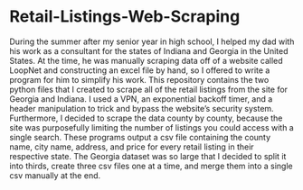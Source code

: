 # Retail-Listings-Web-Scraping
During the summer after my senior year in high school, I helped my dad with his work as a consultant for the states of Indiana and Georgia in the United States. At the time, he was manually scraping data off of a website called LoopNet and constructing an excel file by hand, so I offered to write a program for him to simplify his work. This repository contains the two python files that I created to scrape all of the retail listings from the site for Georgia and Indiana. I used a VPN, an exponential backoff timer, and a header manipulation to trick and bypass the website’s security system. Furthermore, I decided to scrape the data county by county, because the site was purposefully limiting the number of listings you could access with a single search. These programs output a csv file containing the county name, city name, address, and price for every retail listing in their respective state. The Georgia dataset was so large that I decided to split it into thirds, create three csv files one at a time, and merge them into a single csv manually at the end. 
